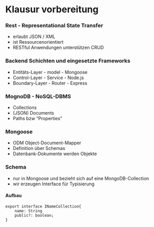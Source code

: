 # Klausur vorbereitung

### Rest - Representational State Transfer
- erlaubt JSON / XML
- ist Ressourcenorientiert
- RESTful Anwendungen unterstützen CRUD

### Backend Schichten und eingesetzte Frameworks
- Entitäts-Layer	-   model	- Mongoose
- Control-Layer	-   Service - Node.js
- Boundary-Layer	-   Router	- Express
### MognoDB - NoSQL-DBMS
- Collections
- (JSON) Documents
- Paths bzw “Properties”
### Mongoose
- ODM		Object-Document-Mapper
- Definition über Schemas
- Datenbank-Dokumente werden Objekte
### Schema
- nur in Mongoose und bezieht sich auf eine MongoDB-Collection
- wir erzeugen Interface für Typisierung

#### Aufbau
```
export interface INameCollection{
	name: String
	public?: boolean;
}
```
